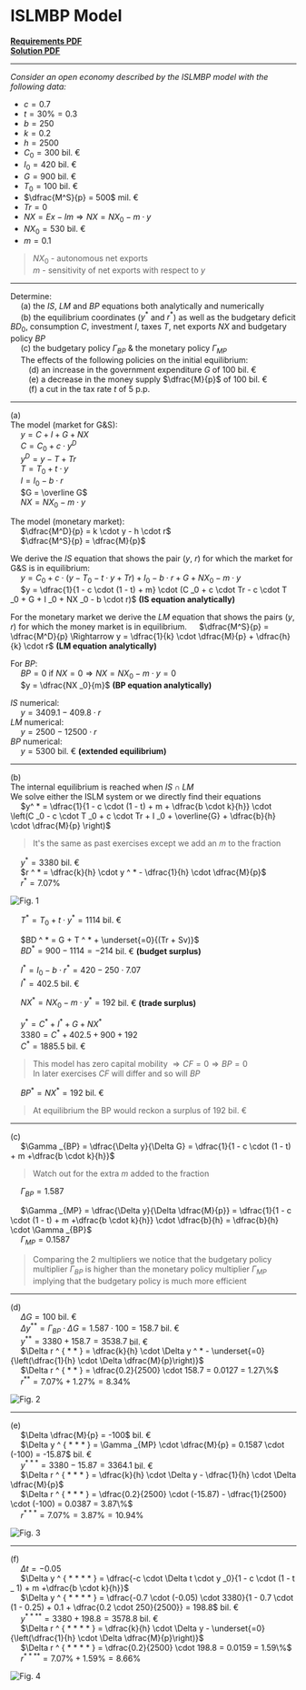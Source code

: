 # ISLMBP Model

<ins>[**Requirements PDF**](./seminar%20pdfs/S11.%20ISLMBP%20Exercise%20Requirements.pdf)  
<ins>[**Solution PDF**](./seminar%20pdfs/S11.%20ISLMBP%20Exercise%20Solved.pdf)

---
*Consider an open economy described by the ISLMBP model with the following data:*  
- $c = 0.7$
- $t = 30\% = 0.3$
- $b = 250$
- $k = 0.2$
- $h = 2500$
- $C _0 = 300$ bil. &euro;
- $I _0 = 420$ bil. &euro;
- $G = 900$ bil. &euro;
- $T _0 = 100$ bil. &euro;
- $\dfrac{M^S}{p} = 500$ mil. &euro;
- $Tr = 0$
- $NX = Ex - Im \Rightarrow NX = NX _0 - m \cdot y$
- $NX _0 = 530$ bil. &euro;
- $m = 0.1$
> $NX _0$ - autonomous net exports  
> $m$ - sensitivity of net exports with respect to $y$  

---

Determine:  
&emsp; (a) the $IS$, $LM$ and $BP$ equations both analytically and numerically  
&emsp; (b) the equilibrium coordinates ($y ^ *$ and $r ^ *$) as well as the budgetary deficit $BD _0$, consumption $C$, investment $I$, taxes $T$, net exports $NX$ and budgetary policy $BP$  
&emsp; (c) the budgetary policy $\Gamma _{BP}$ & the monetary policy $\Gamma _{MP}$  
&emsp; The effects of the following policies on the initial equilibrium:  
&emsp;&emsp; (d) an increase in the government expenditure $G$ of $100$ bil. &euro;  
&emsp;&emsp; (e) a decrease in the money supply $\dfrac{M}{p}$ of $100$ bil. &euro;  
&emsp;&emsp; (f) a cut in the tax rate $t$ of $5$ p.p.  

---

(a)  
The model (market for G&S):  
&emsp; $y = C + I + G + NX$  
&emsp; $C = C _0 + c \cdot y ^D$  
&emsp; $y ^D = y - T + Tr$  
&emsp; $T = T _0 + t \cdot y$  
&emsp; $I = I _0 - b \cdot r$  
&emsp; $G = \overline G$  
&emsp; $NX = NX _0 - m \cdot y$  

The model (monetary market):  
&emsp; $\dfrac{M^D}{p} = k \cdot y - h \cdot r$  
&emsp; $\dfrac{M^S}{p} = \dfrac{M}{p}$  

We derive the $IS$ equation that shows the pair ($y$, $r$) for which the market for G&S is in equilibrium:  
&emsp; $y = C _0 + c \cdot (y - T _0 - t \cdot y + Tr) + I _0 - b \cdot r + G + NX _0 - m \cdot y$  
&emsp; $y = \dfrac{1}{1 - c \cdot (1 - t) + m} \cdot (C _0 + c \cdot Tr - c \cdot T _0 + G + I _0 + NX _0 - b \cdot r)$ **(IS equation analytically)**  

For the monetary market we derive the $LM$ equation that shows the pairs ($y$, $r$) for which the money market is in equilibrium.
&emsp; $\dfrac{M^S}{p} = \dfrac{M^D}{p} \Rightarrow y = \dfrac{1}{k} \cdot \dfrac{M}{p} + \dfrac{h}{k} \cdot r$ **(LM equation analytically)**  

For $BP$:  
&emsp; $BP = 0$ if $NX = 0 \Rightarrow NX = NX _0 - m \cdot y = 0$  
&emsp; $y = \dfrac{NX _0}{m}$  **(BP equation analytically)**  

$IS$ numerical:  
&emsp; $y = 3409.1 - 409.8 \cdot r$  
$LM$ numerical:  
&emsp; $y = 2500 - 12500 \cdot r$  
$BP$ numerical:  
&emsp; $y = 5300$ bil. &euro; **(extended equilibrium)**  

---

(b)  
The internal equilibrium is reached when $IS \cap LM$  
We solve either the ISLM system or we directly find their equations  
&emsp; $y^ * = \dfrac{1}{1 - c \cdot (1 - t) + m + \dfrac{b \cdot k}{h}} \cdot \left(C _0 - c \cdot T _0 + c \cdot Tr + I _0 + \overline{G} + \dfrac{b}{h} \cdot \dfrac{M}{p} \right)$  
> It's the same as past exercises except we add an $m$ to the fraction  

&emsp; $y ^ * = 3380$ bil. &euro;    
&emsp; $r ^ * = \dfrac{k}{h} \cdot y ^ * - \dfrac{1}{h} \cdot \dfrac{M}{p}$  
&emsp; $r ^ * = 7.07\%$  

![Fig. 1](images/S11.%20Fig1.png)

&emsp; $T ^ * = T _0 + t \cdot y ^ * = 1114$ bil. &euro;

&emsp; $BD ^ * = G + T ^ * + \underset{=0}{(Tr + Sv)}$  
&emsp; $BD ^ * = 900 - 1114 = -214$ bil. &euro; **(budget surplus)**  

&emsp; $I ^ * = I _0 - b \cdot r ^ * = 420 - 250 \cdot 7.07$  
&emsp; $I ^ * = 402.5$ bil. &euro;  

&emsp; $NX ^ * = NX _0 - m \cdot y ^ * = 192$ bil. &euro; **(trade surplus)**  


&emsp; $y ^ * = C ^ * + I ^ * + G + NX ^ *$  
&emsp; $3380 = C ^ * + 402.5 + 900 + 192$  
&emsp; $C ^ * = 1885.5$ bil. &euro;  
> This model has zero capital mobility $\Rightarrow CF = 0 \Rightarrow BP = 0$  
> In later exercises $CF$ will differ and so will $BP$

&emsp; $BP ^ * = NX ^ * = 192$ bil. &euro;

> At equilibrium the BP would reckon a surplus of $192$ bil. &euro;

---

(c)  
&emsp; $\Gamma _{BP} = \dfrac{\Delta y}{\Delta G} = \dfrac{1}{1 - c \cdot (1 - t) + m +\dfrac{b \cdot k}{h}}$  
> Watch out for the extra $m$ added to the fraction  

&emsp; $\Gamma _{BP} = 1.587$  

&emsp; $\Gamma _{MP} = \dfrac{\Delta y}{\Delta \dfrac{M}{p}} = \dfrac{1}{1 - c \cdot (1 - t) + m +\dfrac{b \cdot k}{h}} \cdot \dfrac{b}{h} = \dfrac{b}{h} \cdot \Gamma _{BP}$  
&emsp; $\Gamma _{MP} = 0.1587$  
> Comparing the 2 multipliers we notice that the budgetary policy multiplier $\Gamma _{BP}$ is higher than the monetary policy multiplier $\Gamma _{MP}$ implying that the budgetary policy is much more efficient

---

(d)  
&emsp; $\Delta G = 100$ bil. &euro;  
&emsp; $\Delta y ^ { * * } = \Gamma _{BP} \cdot \Delta G = 1.587 \cdot 100 = 158.7$ bil. &euro;  
&emsp; $y ^ { * * } = 3380 + 158.7 = 3538.7$ bil. &euro;  
&emsp; $\Delta r ^ { * * } = \dfrac{k}{h} \cdot \Delta y ^ * - \underset{=0}{\left(\dfrac{1}{h} \cdot \Delta \dfrac{M}{p}\right)}$  
&emsp; $\Delta r ^ { * * } = \dfrac{0.2}{2500} \cdot 158.7 = 0.0127 = 1.27\%$  
&emsp; $r ^ { * * } = 7.07\% + 1.27\% = 8.34\%$  

![Fig. 2](images/S11.%20Fig2.png)

---

(e)  
&emsp; $\Delta \dfrac{M}{p} = -100$ bil. &euro;  
&emsp; $\Delta y ^ { * * * } = \Gamma _{MP} \cdot \dfrac{M}{p} = 0.1587 \cdot (-100) = -15.87$ bil. &euro;  
&emsp; $y ^ { * * * } = 3380 - 15.87 = 3364.1$ bil. &euro;  
&emsp; $\Delta r ^ { * * * } = \dfrac{k}{h} \cdot \Delta y - \dfrac{1}{h} \cdot \Delta \dfrac{M}{p}$  
&emsp; $\Delta r ^ { * * * } = \dfrac{0.2}{2500} \cdot (-15.87) - \dfrac{1}{2500} \cdot (-100) = 0.0387 = 3.87\%$  
&emsp; $r ^ { * * * } = 7.07\% = 3.87\% = 10.94\%$  

![Fig. 3](images/S11.%20Fig3.png)

---

(f)  
&emsp; $\Delta t = -0.05$  
&emsp; $\Delta y ^ { * * * * } = \dfrac{-c \cdot \Delta t \cdot y _0}{1 - c \cdot (1 - t _ 1) + m +\dfrac{b \cdot k}{h}}$  
&emsp; $\Delta y ^ { * * * * } = \dfrac{-0.7 \cdot (-0.05) \cdot 3380}{1 - 0.7 \cdot (1 - 0.25) + 0.1 + \dfrac{0.2 \cdot 250}{2500}} = 198.8$ bil. &euro;  
&emsp; $y ^ { * * * * } = 3380 + 198.8 = 3578.8$ bil. &euro;  
&emsp; $\Delta r ^ { * * * * } = \dfrac{k}{h} \cdot \Delta y - \underset{=0}{\left(\dfrac{1}{h} \cdot \Delta \dfrac{M}{p}\right)}$  
&emsp; $\Delta r ^ { * * * * } = \dfrac{0.2}{2500} \cdot 198.8 = 0.0159 = 1.59\%$  
&emsp; $r ^ { * * * * } = 7.07\% + 1.59\% = 8.66\%$  

![Fig. 4](images/S11.%20Fig4.png)